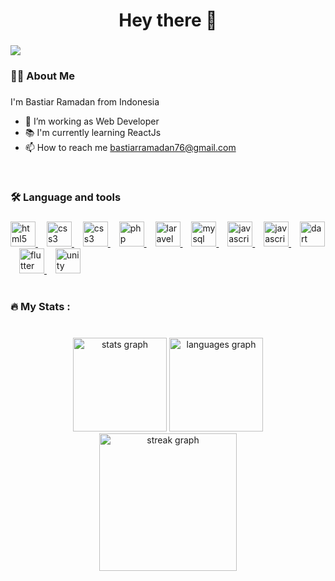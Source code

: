 <!--
**bsrmdn/BsRmdn** is a ✨ _special_ ✨ repository because its `README.md` (this file) appears on your GitHub profile.

Here are some ideas to get you started:

- 🔭 I’m currently working on ...
- 🌱 I’m currently learning ...
- 👯 I’m looking to collaborate on ...
- 🤔 I’m looking for help with ...
- 💬 Ask me about ...
- 📫 How to reach me: ...
- 😄 Pronouns: ...
- ⚡ Fun fact: ...

<div align="center">
  <img height="150" src="https://camo.githubusercontent.com/62da68eb62b1e5f175f7d1f0191dd89a653d7908feb22d37d4a0ab07365d6791/68747470733a2f2f6d656469612e67697068792e636f6d2f6d656469612f4d3967624264396e6244724f5475314d71782f67697068792e676966"  />
</div>

###

<div align="center">
  <img src="https://img.shields.io/static/v1?message=LinkedIn&logo=linkedin&label=&color=0077B5&logoColor=white&labelColor=&style=for-the-badge" height="25" alt="linkedin logo"  />
</div> 
-->
###

<h1 align="center">Hey there 👋</h1>

###

<img src="https://visitor-badge.laobi.icu/badge?page_id=bsrmdn.bsrmdn&"  />
<h3 align="left">👩‍💻  About Me</h3>

###

  I'm Bastiar Ramadan from Indonesia
  
  - 🔭 I’m working as Web Developer
  - 📚 I'm currently learning ReactJs
  - 📫 How to reach me bastiarramadan76@gmail.com
<br>

###

<h3 align="left">🛠 Language and tools</h3>

###

<div align="left">
  <a href="https://www.w3.org/html">
    <img src="https://cdn.jsdelivr.net/gh/devicons/devicon/icons/html5/html5-original.svg" height="40" alt="html5 logo"  />
  </a>
  <img width="10" />
  <a href="https://www.w3schools.com/Css">
    <img src="https://cdn.jsdelivr.net/gh/devicons/devicon/icons/css3/css3-original.svg" height="40" alt="css3 logo"  />
  </a>
  <img width="10" />
  <a href="https://www.getbootstrap.com">
    <img src="https://cdn.jsdelivr.net/gh/devicons/devicon/icons/bootstrap/bootstrap-original.svg" height="40" alt="css3 logo"  />
  </a>
  <img width="10" />
  <a href="https://www.php.net">
    <img src="https://cdn.jsdelivr.net/gh/devicons/devicon/icons/php/php-original.svg" height="40" alt="php logo"  />
  </a>
  <img width="10" />
  <a href="https://www.laravel.com">
    <img src="https://cdn.jsdelivr.net/gh/devicons/devicon/icons/laravel/laravel-original.svg" height="40" alt="laravel logo"  />
  </a>
  <img width="10" />
  <a href="https://www.mysql.com">
    <img src="https://cdn.jsdelivr.net/gh/devicons/devicon/icons/mysql/mysql-original-wordmark.svg" height="40" alt="mysql logo"  />
  </a>
  <img width="10" />
  <a href="https://www.w3schools.com/js">
    <img src="https://cdn.jsdelivr.net/gh/devicons/devicon/icons/javascript/javascript-original.svg" height="40" alt="javascript logo"  />
  </a>
  <img width="10" />
  <a href="https://www.w3schools.com/js">
    <img src="https://cdn.jsdelivr.net/gh/devicons/devicon/icons/react/react-original.svg" height="40" alt="javascript logo"  />
  </a>
  <img width="10" />
  <a href="https://www.dart.dev">
    <img src="https://cdn.jsdelivr.net/gh/devicons/devicon/icons/dart/dart-original.svg" height="40" alt="dart logo"  />
  </a>
  <img width="10" />
  <a href="https://www.flutter.dev">
    <img src="https://cdn.jsdelivr.net/gh/devicons/devicon/icons/flutter/flutter-original.svg" height="40" alt="flutter logo"  />
  </a>
  <img width="10" />
  <a href="https://www.unity.com">
    <img src="https://cdn.jsdelivr.net/gh/devicons/devicon/icons/unity/unity-original.svg" height="40" alt="unity logo"  />
  </a>
</div>
<br>

###

<h3 align="left">🔥   My Stats :</h3>

###

<div align="center">
  <br>
  <img src="https://github-readme-stats.vercel.app/api?username=bsrmdn&theme=dracula" height="150" alt="stats graph"  />   
  <img src="https://github-readme-stats.vercel.app/api/top-langs?username=bsrmdn&locale=en&hide_title=false&layout=compact&card_width=320&langs_count=5&theme=dracula&hide_border=false" height="150" alt="languages graph"  />
  <img src="https://streak-stats.demolab.com?user=bsrmdn&locale=en&mode=daily&theme=dark&hide_border=false&border_radius=5&order=3" height="220" alt="streak graph"  />
</div>
